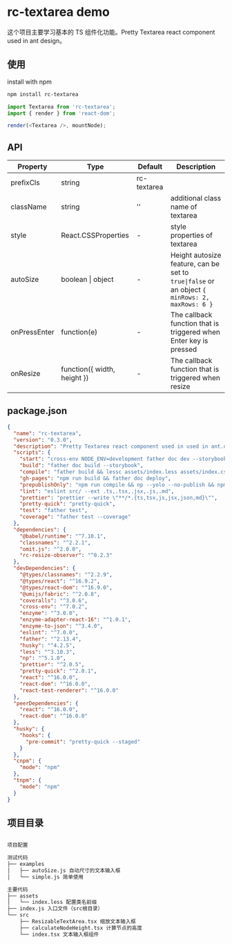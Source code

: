 # rc-textarea demo

这个项目主要学习基本的 TS 组件化功能。Pretty Textarea react component used in ant design。


## 使用

install with npm

~~~bash
npm install rc-textarea
~~~

```js
import Textarea from 'rc-textarea';
import { render } from 'react-dom';

render(<Textarea />, mountNode);
```

## API

| Property     | Type                        | Default     | Description                                                                                    |
| ------------ | --------------------------- | ----------- | ---------------------------------------------------------------------------------------------- |
| prefixCls    | string                      | rc-textarea |                                                                                                |
| className    | string                      | ''          | additional class name of textarea                                                              |
| style        | React.CSSProperties         | -           | style properties of textarea                                                                   |
| autoSize     | boolean \| object           | -           | Height autosize feature, can be set to `true\|false` or an object `{ minRows: 2, maxRows: 6 }` |
| onPressEnter | function(e)                 | -           | The callback function that is triggered when Enter key is pressed                              |
| onResize     | function({ width, height }) | -           | The callback function that is triggered when resize                                            |

## package.json

~~~json
{
  "name": "rc-textarea",
  "version": "0.3.0",
  "description": "Pretty Textarea react component used in used in ant.design",
  "scripts": {
    "start": "cross-env NODE_ENV=development father doc dev --storybook",
    "build": "father doc build --storybook",
    "compile": "father build && lessc assets/index.less assets/index.css",
    "gh-pages": "npm run build && father doc deploy",
    "prepublishOnly": "npm run compile && np --yolo --no-publish && npm run gh-pages",
    "lint": "eslint src/ --ext .ts,.tsx,.jsx,.js,.md",
    "prettier": "prettier --write \"**/*.{ts,tsx,js,jsx,json,md}\"",
    "pretty-quick": "pretty-quick",
    "test": "father test",
    "coverage": "father test --coverage"
  },
  "dependencies": {
    "@babel/runtime": "^7.10.1",
    "classnames": "^2.2.1",
    "omit.js": "^2.0.0",
    "rc-resize-observer": "^0.2.3"
  },
  "devDependencies": {
    "@types/classnames": "^2.2.9",
    "@types/react": "^16.9.2",
    "@types/react-dom": "^16.9.0",
    "@umijs/fabric": "^2.0.8",
    "coveralls": "^3.0.6",
    "cross-env": "^7.0.2",
    "enzyme": "^3.0.0",
    "enzyme-adapter-react-16": "^1.0.1",
    "enzyme-to-json": "^3.4.0",
    "eslint": "^7.0.0",
    "father": "^2.13.4",
    "husky": "^4.2.5",
    "less": "^3.10.3",
    "np": "^5.1.0",
    "prettier": "^2.0.5",
    "pretty-quick": "^2.0.1",
    "react": "^16.0.0",
    "react-dom": "^16.0.0",
    "react-test-renderer": "^16.0.0"
  },
  "peerDependencies": {
    "react": "^16.0.0",
    "react-dom": "^16.0.0"
  },
  "husky": {
    "hooks": {
      "pre-commit": "pretty-quick --staged"
    }
  },
  "cnpm": {
    "mode": "npm"
  },
  "tnpm": {
    "mode": "npm"
  }
}

~~~

## 项目目录

~~~txt

项目配置

测试代码
├── examples
│   ├── autoSize.js 自动尺寸的文本输入框
│   └── simple.js 简单使用

主要代码
├── assets
│   └── index.less 配置类名前缀
├── index.js 入口文件（src根目录）
└── src
    ├── ResizableTextArea.tsx 缩放文本输入框
    ├── calculateNodeHeight.tsx 计算节点的高度
    └── index.tsx 文本输入框组件
~~~

